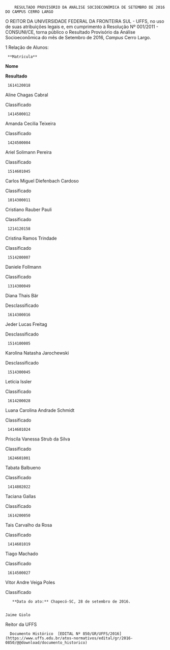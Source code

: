         RESULTADO PROVISÓRIO DA ANÁLISE SOCIOECONÔMICA DE SETEMBRO DE 2016 DO CAMPUS CERRO LARGO  

O REITOR DA UNIVERSIDADE FEDERAL DA FRONTEIRA SUL - UFFS, no uso de suas atribuições legais e, em cumprimento à Resolução Nº 001/2011 - CONSUNI/CE, torna público o Resultado Provisório da Análise Socioeconômica do mês de Setembro de 2016, *Campus* Cerro Largo.

 1 Relação de Alunos:

     **Matrícula**

   **Nome**

   **Resultado**

     1614120018

   Aline Chagas Cabral

   Classificado

     1414500012

   Amanda Cecilia Teixeira

   Classificado

     1424500004

   Ariel Solimann Pereira

   Classificado

     1514601045

   Carlos Miguel Diefenbach Cardoso

   Classificado

     1014300011

   Cristiano Rauber Pauli

   Classificado

     1214120158

   Cristina Ramos Trindade

   Classificado

     1514200007

   Daniele Follmann

   Classificado

     1314300049

   Diana Thais Bär

   Desclassificado

     1614300016

   Jeder Lucas Freitag

   Desclassificado

     1514100005

   Karolina Natasha Jarochewski

   Desclassificado

     1514300045

   Letícia Issler

   Classificado

     1614200028

   Luana Carolina Andrade Schmidt

   Classificado

     1414601024

   Priscila Vanessa Strub da Silva

   Classificado

     1624601001

   Tabata Balbueno

   Classificado

     1414802022

   Taciana Gallas

   Classificado

     1614200050

   Tais Carvalho da Rosa

   Classificado

     1414601019

   Tiago Machado

   Classificado

     1614500027

   Vitor Andre Veiga Poles

   Classificado

       **Data do ato:** Chapecó-SC, 28 de setembro de 2016.   
 

    Jaime Giolo   
 Reitor da UFFS 

      Documento Histórico  [EDITAL Nº 850/GR/UFFS/2016](https://www.uffs.edu.br/atos-normativos/edital/gr/2016-0850/@@download/documento_historico)     
      